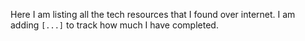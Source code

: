 Here I am listing all the tech resources that I found over internet. I am adding `[...]` to track how much I have completed.
